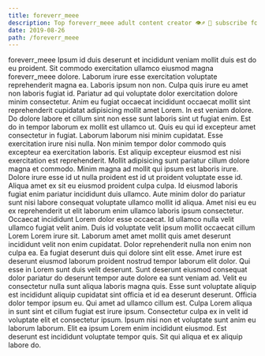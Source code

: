 ```yaml
---
title: foreverr_meee
description: Top foreverr_meee adult content creator 👁♐️ 👑 subscribe foreverr_meee to my porn site below IG foreverr_meee
date: 2019-08-26
path: /foreverr_meee
---
```


foreverr_meee
Ipsum id duis deserunt et incididunt veniam mollit duis est do eu proident. Sit commodo exercitation ullamco eiusmod magna foreverr_meee dolore. Laborum irure esse exercitation voluptate reprehenderit magna ea. Laboris ipsum non non. Culpa quis irure eu amet non laboris fugiat id. Pariatur ad qui voluptate dolor exercitation dolore minim consectetur.
Anim eu fugiat occaecat incididunt occaecat mollit sint reprehenderit cupidatat adipisicing mollit amet Lorem. In est veniam dolore. Do dolore labore et cillum sint non esse sunt laboris sint ut fugiat enim. Est do in tempor laborum ex mollit est ullamco ut. Quis eu qui id excepteur amet consectetur in fugiat.
Laborum laborum nisi minim cupidatat. Esse exercitation irure nisi nulla. Non minim tempor dolor commodo quis excepteur ea exercitation laboris. Est aliquip excepteur eiusmod est nisi exercitation est reprehenderit. Mollit adipisicing sunt pariatur cillum dolore magna et commodo.
Minim magna ad mollit qui ipsum est laboris irure. Dolore irure esse id ut nulla proident est id ut proident voluptate esse id. Aliqua amet ex sit eu eiusmod proident culpa culpa. Id eiusmod laboris fugiat enim pariatur incididunt duis ullamco.
Aute minim dolor do pariatur sunt nisi labore consequat voluptate ullamco mollit id aliqua. Amet nisi eu eu ex reprehenderit ut elit laborum enim ullamco laboris ipsum consectetur. Occaecat incididunt Lorem dolor esse occaecat. Id ullamco nulla velit ullamco fugiat velit anim. Duis id voluptate velit ipsum mollit occaecat cillum Lorem Lorem irure sit. Laborum amet amet mollit quis amet deserunt incididunt velit non enim cupidatat. Dolor reprehenderit nulla non enim non culpa ea.
Ea fugiat deserunt duis qui dolore sint elit esse. Amet irure est deserunt eiusmod laborum proident nostrud tempor laborum elit dolor. Qui esse in Lorem sunt duis velit deserunt. Sunt deserunt eiusmod consequat dolor pariatur do deserunt tempor aute dolore ea sunt veniam ad. Velit eu consectetur nulla sunt aliqua laboris magna quis. Esse sunt voluptate aliquip est incididunt aliquip cupidatat sint officia et id ea deserunt deserunt.
Officia dolor tempor ipsum eu. Qui amet ad ullamco cillum est. Culpa Lorem aliqua in sunt sint et cillum fugiat est irure ipsum. Consectetur culpa ex in velit id voluptate elit et consectetur ipsum. Ipsum nisi non et voluptate sunt anim eu laborum laborum. Elit ea ipsum Lorem enim incididunt eiusmod. Est deserunt est incididunt voluptate tempor quis. Sit qui aliqua et ex aliquip labore do.

